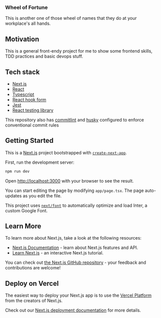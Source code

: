 ### Wheel of Fortune

This is another one of those wheel of names that they do at your workplace's all hands.

## Motivation

This is a general front-endy project for me to show some frontend skills, TDD practices and basic devops stuff.

## Tech stack

- [Next.js](https://nextjs.org/)
- [React](https://react.dev/)
- [Typescript](https://www.typescriptlang.org/)
- [React hook form](https://react-hook-form.com/)
- [Jest](https://jestjs.io/docs/getting-started)
- [React testing library](https://testing-library.com/)

This repository also has [commitlint](https://commitlint.js.org/) and [husky](https://github.com/typicode/husky) configured to enforce conventional commit rules

## Getting Started

This is a [Next.js](https://nextjs.org/) project bootstrapped with [`create-next-app`](https://github.com/vercel/next.js/tree/canary/packages/create-next-app).

First, run the development server:

```bash
npm run dev
```

Open [http://localhost:3000](http://localhost:3000) with your browser to see the result.

You can start editing the page by modifying `app/page.tsx`. The page auto-updates as you edit the file.

This project uses [`next/font`](https://nextjs.org/docs/basic-features/font-optimization) to automatically optimize and load Inter, a custom Google Font.

## Learn More

To learn more about Next.js, take a look at the following resources:

- [Next.js Documentation](https://nextjs.org/docs) - learn about Next.js features and API.
- [Learn Next.js](https://nextjs.org/learn) - an interactive Next.js tutorial.

You can check out [the Next.js GitHub repository](https://github.com/vercel/next.js/) - your feedback and contributions are welcome!

## Deploy on Vercel

The easiest way to deploy your Next.js app is to use the [Vercel Platform](https://vercel.com/new?utm_medium=default-template&filter=next.js&utm_source=create-next-app&utm_campaign=create-next-app-readme) from the creators of Next.js.

Check out our [Next.js deployment documentation](https://nextjs.org/docs/deployment) for more details.
